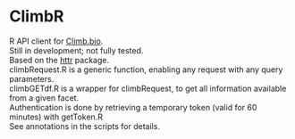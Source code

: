 # ClimbR

R API client for [Climb.bio](https://api.climb.bio/docs/index.html).  
Still in development; not fully tested.  
Based on the [httr](https://CRAN.R-project.org/package=httr) package.  
climbRequest.R is a generic function, enabling any request with any query parameters.   
climbGETdf.R is a wrapper for climbRequest, to get all information available from a given facet.    
Authentication is done by retrieving a temporary token (valid for 60 minutes) with getToken.R  
See annotations in the scripts for details.  

